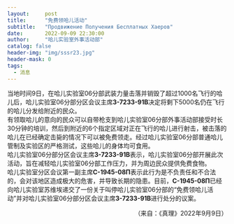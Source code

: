 ```yaml
---
layout:     post
title:      "免费领哈儿活动"
subtitle:   "Продвижение Получения Бесплатных Хаеров"
date:       2022-09-09 22:30:00
author:     "哈儿实验室外事活动部"
catalog: false
header-img: "img/sssr23.jpg"
header-mask: 0
tags:
  - 消息
---
```


当地时间9日，在哈儿实验室06分部武装力量击落并销毁了超过1000名飞行的哈儿后，哈儿实验室06分部分区会议主席**З-7233-91В**决定将剩下5000名仍在飞行的哈儿分发给附近的民众。  
有领取哈儿的意向的民众可以自带枪支到哈儿实验室06分部外事活动部接受时长30分钟的培训，然后到附近的6个指定区域对正在飞行的哈儿进行射击，被击落的哈儿在已经确定击毙的情况下可以被免费领走。经过哈儿实验室06分部普通哈儿管制及实验区的严格测试，这些哈儿的身体均可食用。  
哈儿实验室06分部分区会议主席**З-7233-91В**表示，哈儿实验室06分部开展此次活动，旨在减轻哈儿实验室06分部工作压力，并为周边民众提供免费食物。  
哈儿实验室分区会议第一副主席**С-1945-08П**表示此行为是不负责任和不合法的，会对该地区造成极大的危害，并导致长期的隐患。目前，**С-1945-08П**已经向哈儿实验室苏维埃递交了一份关于叫停哈儿实验室06分部的“免费领哈儿活动”并对哈儿实验室06分部分区会议主席**З-7233-91В**进行处分的议案。
<div style="text-align: right">（来自：《真理》2022年9月9日）</div>